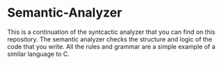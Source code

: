 # Semantic-Analyzer
This is a continuation of the syntcactic analyzer that you can find on this repository. The semantic analyzer checks the structure and logic of the code that you write. All the rules and grammar are a simple example of a similar language to C.
